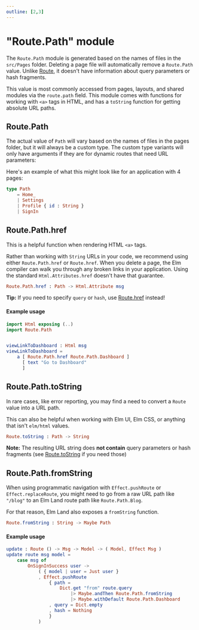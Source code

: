 ```yaml
---
outline: [2,3]
---
```


# "Route.Path" module

The `Route.Path` module is generated based on the names of files in the `src/Pages` folder. Deleting a page file will automatically remove a `Route.Path` value. Unlike [Route](./route.md), it doesn't have information about query parameters or hash fragments.

This value is most commonly accessed from pages, layouts, and shared modules via the `route.path` field. This module comes with functions for working with `<a>` tags in HTML, and has a `toString` function for getting absolute URL paths.

## Route.Path

The actual value of `Path` will vary based on the names of files in the pages folder, but it will always be a custom type. The custom type variants will only have arguments if they are for dynamic routes that need URL parameters:

Here's an example of what this might look like for an application with 4 pages:

```elm
type Path
    = Home_
    | Settings
    | Profile { id : String }
    | SignIn
```


## Route.Path.href

This is a helpful function when rendering HTML `<a>` tags.

Rather than working with `String` URLs in your code, we recommend using either `Route.Path.href` or `Route.href`. When you delete a page, the Elm compiler can walk you through any broken links in your application. Using the standard `Html.Attributes.href` doesn't have that guarantee.

```elm
Route.Path.href : Path -> Html.Attribute msg
```

__Tip:__ If you need to specify `query` or `hash`,  use [Route.href](./route.md) instead!


#### Example usage

```elm
import Html exposing (..)
import Route.Path


viewLinkToDashboard : Html msg
viewLinkToDashboard =
    a [ Route.Path.href Route.Path.Dashboard ]
      [ text "Go to Dashboard"
      ]
```

## Route.Path.toString

In rare cases, like error reporting, you may find a need to convert a `Route` value into a URL path. 


This can also be helpful when working with Elm UI, Elm CSS, or anything that isn't `elm/html` values.

```elm
Route.toString : Path -> String
```

__Note:__ The resulting URL string does __not contain__ query parameters or hash fragments (see [Route.toString](./route.md) if you need those)

## Route.Path.fromString

When using programmatic navigation with `Effect.pushRoute` or `Effect.replaceRoute`, you might need to go from a raw URL path like `"/blog"` to an Elm Land route path like `Route.Path.Blog`. 

For that reason, Elm Land also exposes a `fromString` function.

```elm
Route.fromString : String -> Maybe Path
```

#### Example usage

```elm
update : Route () -> Msg -> Model -> ( Model, Effect Msg )
update route msg model =
    case msg of
        OnSignInSuccess user ->
            ( { model | user = Just user }
            , Effect.pushRoute
                { path =
                    Dict.get "from" route.query
                        |> Maybe.andThen Route.Path.fromString
                        |> Maybe.withDefault Route.Path.Dashboard
                , query = Dict.empty
                , hash = Nothing
                }
            )
```
